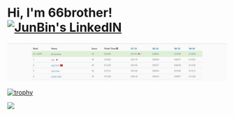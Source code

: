 # Hi, I'm 66brother!<a href="https://www.linkedin.com/in/junbin-liang-482556176/"> <img alt="JunBin's LinkedIN" width="40px" src="https://cdn.jsdelivr.net/npm/simple-icons@3.0.1/icons/linkedin.svg" /> </a> 
<img src="./leetcode23th.jpg">
<img align="left" alt="" width="600px" src="./4.gif" /> 

[![trophy](https://github-profile-trophy.vercel.app/?username=JunBinLiang&title=Commit,Followers)](https://github.com/JunBinLiang/github-profile-trophy) 

<!-- ![Top Langs](https://github-readme-stats.vercel.app/api/top-langs/?username=JunBinLiang&layout=compact) -->

<img align="left" src="https://github.com/SP-XD/SP-XD/blob/main/images/dino.gif?raw=true" height="250px" />
 
